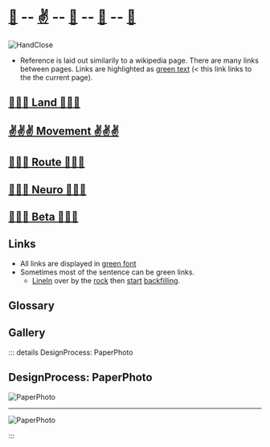 # [🌲](/reference/Land/Overview) -- [✌](/reference/Movement/Overview) -- [👣](/reference/Route/Overview) -- [🧠](/reference/Neuro/Overview) -- [💬](/reference/Beta/Overview)

![HandClose](/Screenshot_HandClose.png)

- Reference is laid out similarily to a wikipedia page. There are many links between pages. Links are highlighted as [green text](/reference/Overview) (< this link links to the the current page).


## [🌲🌲🌲  Land  🌲🌲🌲](/reference/Land/Overview) 

## [✌✌✌  Movement  ✌✌✌](/reference/Movement/Overview)

## [👣👣👣  Route  👣👣👣](/reference/Route/Overview)

## [🧠🧠🧠  Neuro  🧠🧠🧠](/reference/Neuro/Overview)

## [💬💬💬  Beta  💬💬💬](/reference/Beta/Overview)



## Links

- All links are displayed in [green font](/guide/GoBack)
- Sometimes most of the sentence can be green links.
    - [LineIn]() over by the [rock]() then [start]() [backfilling]().




## Glossary

## Gallery





::: details DesignProcess: PaperPhoto

## DesignProcess: PaperPhoto

![PaperPhoto](/Paper_BetaQuote.jpg)

---

![PaperPhoto](/Paper_BetaQuote2.jpg)

:::